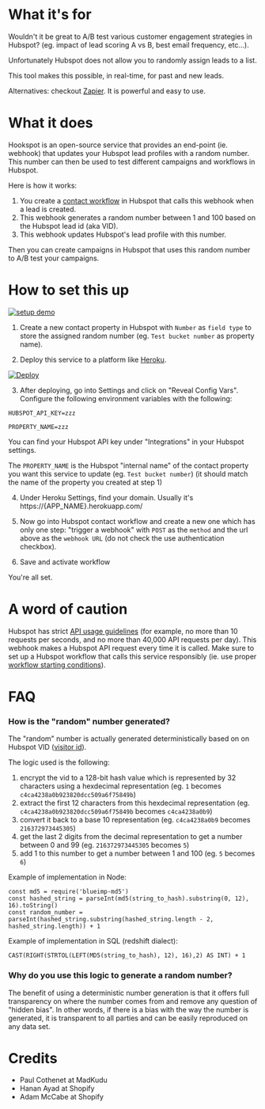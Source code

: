 # What it's for

Wouldn't it be great to A/B test various customer engagement strategies in Hubspot? (eg. impact of lead scoring A vs B, best email frequency, etc...).

Unfortunately Hubspot does not allow you to randomly assign leads to a list.

This tool makes this possible, in real-time, for past and new leads.

Alternatives: checkout [Zapier](https://zapier.com/). It is powerful and easy to use.

# What it does

Hookspot is an open-source service that provides an end-point (ie. webhook) that updates your Hubspot lead profiles with a random number. This number can then be used to test different campaigns and workflows in Hubspot.

Here is how it works:
1. You create a [contact workflow](https://knowledge.hubspot.com/articles/kcs_article/workflows/how-do-i-use-webhooks-with-hubspot-workflows) in Hubspot that calls this webhook when a lead is created.
2. This webhook generates a random number between 1 and 100 based on the Hubspot lead id (aka VID).
3. This webhook updates Hubspot's lead profile with this number.

Then you can create campaigns in Hubspot that uses this random number to A/B test your campaigns.

# How to set this up

[![setup demo](https://img.youtube.com/vi/fUyxs3efiMs/0.jpg)](https://www.youtube.com/watch?v=fUyxs3efiMs)

1. Create a new contact property in Hubspot with `Number` as `field type` to store the assigned random number (eg. `Test bucket number` as property name).

2. Deploy this service to a platform like [Heroku](https://www.heroku.com/).

[![Deploy](https://www.herokucdn.com/deploy/button.svg)](https://heroku.com/deploy)

3. After deploying, go into Settings and click on "Reveal Config Vars". Configure the following environment variables with the following:

```
HUBSPOT_API_KEY=zzz

PROPERTY_NAME=zzz
```

You can find your Hubspot API key under "Integrations" in your Hubspot settings.

The `PROPERTY_NAME` is the Hubspot "internal name" of the contact property you want this service to update (eg. `Test bucket number`) (it should match the name of the property you created at step 1)

4. Under Heroku Settings, find your domain. Usually it's https://{APP_NAME}.herokuapp.com/

5. Now go into Hubspot contact workflow and create a new one which has only one step: "trigger a webhook" with `POST` as the `method` and the url above as the `webhook URL` (do not check the use authentication checkbox).

6. Save and activate workflow

You're all set.

# A word of caution

Hubspot has strict [API usage guidelines](https://developers.hubspot.com/apps/api_guidelines) (for example, no more than 10 requests per seconds, and no more than 40,000 API requests per day). This webhook makes a Hubspot API request every time it is called. Make sure to set up a Hubspot workflow that calls this service responsibly (ie. use proper [workflow starting conditions](https://developers.hubspot.com/docs/faq/working-within-the-hubspot-api-rate-limits)).

# FAQ

### How is the "random" number generated?
The "random" number is actually generated deterministically based on on Hubspot VID ([visitor id](https://developers.hubspot.com/docs/methods/contacts/get_contact)).

The logic used is the following:
1. encrypt the vid to a 128-bit hash value which is represented by 32 characters using a hexdecimal representation (eg. `1` becomes `c4ca4238a0b923820dcc509a6f75849b`)
2. extract the first 12 characters from this hexdecimal representation (eg. `c4ca4238a0b923820dcc509a6f75849b` becomes `c4ca4238a0b9`)
3. convert it back to a base 10 representation (eg. `c4ca4238a0b9` becomes `216372973445305`)
4. get the last 2 digits from the decimal representation to get a number between 0 and 99 (eg. `216372973445305` becomes `5`)
5. add 1 to this number to get a number between 1 and 100 (eg. `5` becomes `6`)

Example of implementation in Node:
```
const md5 = require('blueimp-md5')
const hashed_string = parseInt(md5(string_to_hash).substring(0, 12), 16).toString()
const random_number = parseInt(hashed_string.substring(hashed_string.length - 2, hashed_string.length)) + 1
```

Example of implementation in SQL (redshift dialect):
```
CAST(RIGHT(STRTOL(LEFT(MD5(string_to_hash), 12), 16),2) AS INT) + 1
```

### Why do you use this logic to generate a random number?
The benefit of using a deterministic number generation is that it offers full transparency on where the number comes from and remove any question of "hidden bias". In other words, if there is a bias with the way the number is generated, it is transparent to all parties and can be easily reproduced on any data set.

# Credits
- Paul Cothenet at MadKudu
- Hanan Ayad at Shopify
- Adam McCabe at Shopify
